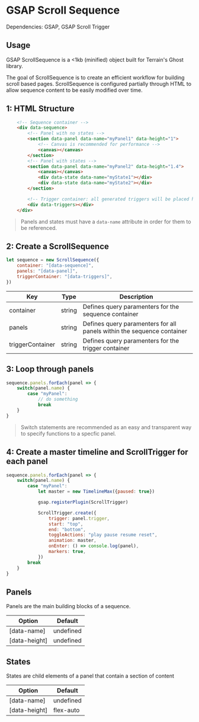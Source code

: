 # GSAP Scroll Sequence

Dependencies: GSAP, GSAP Scroll Trigger

## Usage

GSAP ScrollSequence is a <1kb (minified) object built for Terrain's Ghost library.

The goal of ScrollSequence is to create an efficient workflow for building scroll based pages. ScrollSequence is configured partially through HTML to allow sequence content to be easily modified over time.

## 1: HTML Structure

```HTML
    <!-- Sequence container -->
    <div data-sequence>
        <!-- Panel with no states -->
        <section data-panel data-name="myPanel1" data-height="1">
            <!-- Canvas is recommended for performance -->
            <canvas></canvas>
        </section>
        <!-- Panel with states -->
        <section data-panel data-name="myPanel2" data-height="1.4">
            <canvas></canvas>
            <div data-state data-name="myState1"></div>
            <div data-state data-name="myState2"></div>
        </section>

        <!-- Trigger container: all generated triggers will be placed here -->
        <div data-triggers></div>
    </div>
```

> Panels and states must have a `data-name` attribute in order for them to be referenced. 

## 2: Create a ScrollSequence

```javascript
let sequence = new ScrollSequence({
    container: "[data-sequence]",
    panels: "[data-panel]",
    triggerContainer: "[data-triggers]",
})
```

Key | Type | Description
------------ | ------------ | ------------
container | string | Defines query paramenters for the sequence container
panels | string | Defines query paramenters for all panels within the sequence container
triggerContainer | string | Defines query paramenters for the trigger container

## 3: Loop through panels

```javascript
sequence.panels.forEach(panel => {
    switch(panel.name) {
        case "myPanel":
            // do something
            break
    }
}
```

> Switch statements are recommended as an easy and transparent way to specify functions to a specfic panel. 

## 4: Create a master timeline and ScrollTrigger for each panel

```javascript
sequence.panels.forEach(panel => {
    switch(panel.name) {
        case "myPanel":
            let master = new TimelineMax({paused: true})

            gsap.registerPlugin(ScrollTrigger)

            ScrollTrigger.create({
                trigger: panel.trigger,
                start: "top",
                end: "bottom",
                toggleActions: "play pause resume reset",
                animation: master,    
                onEnter: () => console.log(panel),
                markers: true,
            })
        break
    }
}
```

## Panels

Panels are the main building blocks of a sequence.

Option | Default
------------ | ------------
[data-name] | undefined
[data-height] | undefined

## States

States are child elements of a panel that contain a section of content

Option | Default
------------ | ------------
[data-name] | undefined
[data-height] | flex-auto
